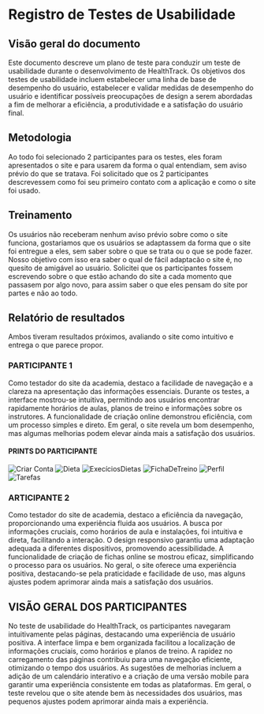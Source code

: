 # Registro de Testes de Usabilidade

## Visão geral do documento

Este documento descreve um plano de teste para conduzir um teste de usabilidade durante o desenvolvimento de HealthTrack. Os objetivos dos testes de usabilidade incluem estabelecer uma linha de base de desempenho do usuário, estabelecer e validar medidas de desempenho do usuário e identificar possíveis preocupações de design a serem abordadas a fim de melhorar a eficiência, a produtividade e a satisfação do usuário final.

## Metodologia

  Ao todo foi selecionado 2 participantes para os testes, eles foram apresentados o site e para usarem da forma o qual entendiam, sem aviso prévio do que se tratava.
  Foi solicitado que os 2 participantes descrevessem como foi seu primeiro contato com a aplicação e como o site foi usado.

## Treinamento

   Os usuários não receberam nenhum aviso prévio sobre como o site funciona, gostariamos que os usuários se adaptassem da forma que o site foi entregue a eles, sem saber sobre o que se trata ou o que se pode fazer. Nosso objetivo com isso era saber o qual de fácil adaptacão o site é, no quesito de amigável ao usuário.  Solicitei que os participantes fossem escrevendo sobre o que estão achando do site a cada momento que passasem por algo novo, para assim saber o que eles pensam do site por partes e não ao todo.

## Relatório de resultados

  Ambos tiveram resultados próximos, avaliando o site como intuitivo e entrega o que parece propor.

### PARTICIPANTE 1

  Como testador do site da academia, destaco a facilidade de navegação e a clareza na apresentação das informações essenciais. Durante os testes, a interface mostrou-se intuitiva, permitindo aos usuários encontrar rapidamente horários de aulas, planos de treino e informações sobre os instrutores. A funcionalidade de criação online demonstrou eficiência, com um processo simples e direto. Em geral, o site revela um bom desempenho, mas algumas melhorias podem elevar ainda mais a satisfação dos usuários.
  
#### PRINTS DO PARTICIPANTE

  ![Criar Conta](img-TesteDeUsabalidade/CriatConta.jpg)
  ![Dieta](/img-Teste%20de%20Usabalidade/dieta.jpg)
  ![ExecíciosDietas](/img-Teste%20de%20Usabalidade/exercicios%20dieta%20videos.jpg)
  ![FichaDeTreino](/img-Teste%20de%20Usabalidade/ficha%20de%20treino.jpg)
  ![Perfil](/img-Teste%20de%20Usabalidade/perfil.jpg)
  ![Tarefas](/img-Teste%20de%20Usabalidade/tarefas.jpg)

### ARTICIPANTE 2

  Como testador do site de academia, destaco a eficiência da navegação, proporcionando uma experiência fluida aos usuários. A busca por informações cruciais, como horários de aula e instalações, foi intuitiva e direta, facilitando a interação. O design responsivo garantiu uma adaptação adequada a diferentes dispositivos, promovendo acessibilidade. A funcionalidade de criação de fichas online se mostrou eficaz, simplificando o processo para os usuários. No geral, o site oferece uma experiência positiva, destacando-se pela praticidade e facilidade de uso, mas alguns ajustes podem aprimorar ainda mais a satisfação dos usuários.

## VISÃO GERAL DOS PARTICIPANTES

  No teste de usabilidade do HealthTrack, os participantes navegaram intuitivamente pelas páginas, destacando uma experiência de usuário positiva. A interface limpa e bem organizada facilitou a localização de informações cruciais, como horários e planos de treino. A rapidez no carregamento das páginas contribuiu para uma navegação eficiente, otimizando o tempo dos usuários. As sugestões de melhorias incluem a adição de um calendário interativo e a criação de uma versão mobile para garantir uma experiência consistente em todas as plataformas. Em geral, o teste revelou que o site atende bem às necessidades dos usuários, mas pequenos ajustes podem aprimorar ainda mais a experiência.
